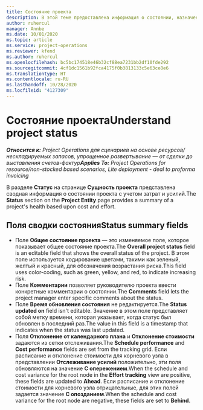 ```yaml
---
title: Состояние проекта
description: В этой теме предоставлена информация о состоянии, назначенном проектам в Dynamics 365 Project Operations.
author: ruhercul
manager: Annbe
ms.date: 10/01/2020
ms.topic: article
ms.service: project-operations
ms.reviewer: kfend
ms.author: ruhercul
ms.openlocfilehash: bc5bc174518e46b32cf88ea7231bb2df10fde292
ms.sourcegitcommit: 4cf1dc1561b92fca4175f0b3813133c5e63ce8e6
ms.translationtype: HT
ms.contentlocale: ru-RU
ms.lasthandoff: 10/28/2020
ms.locfileid: "4127309"
---
```

# <a name="understand-project-status"></a><span data-ttu-id="e1d20-103">Состояние проекта</span><span class="sxs-lookup"><span data-stu-id="e1d20-103">Understand project status</span></span>

<span data-ttu-id="e1d20-104">_**Относится к:** Project Operations для сценариев на основе ресурсов/нескладируемых запасов, упрощенное развертывание — от сделки до выставления счетов-фактур_</span><span class="sxs-lookup"><span data-stu-id="e1d20-104">_**Applies To:** Project Operations for resource/non-stocked based scenarios, Lite deployment - deal to proforma invoicing_</span></span>


<span data-ttu-id="e1d20-105">В разделе **Статус** на странице **Сущность проекта** представлена сводная информация о состоянии проекта с учетом затрат и усилий.</span><span class="sxs-lookup"><span data-stu-id="e1d20-105">The **Status** section on the **Project Entity** page provides a summary of a project's health based upon cost and effort.</span></span>


## <a name="status-summary-fields"></a><span data-ttu-id="e1d20-106">Поля сводки состояния</span><span class="sxs-lookup"><span data-stu-id="e1d20-106">Status summary fields</span></span>

- <span data-ttu-id="e1d20-107">Поле **Общее состояние проекта** — это изменяемое поле, которое показывает общее состояние проекта.</span><span class="sxs-lookup"><span data-stu-id="e1d20-107">The **Overall project status** field is an editable field that shows the overall status of the project.</span></span> <span data-ttu-id="e1d20-108">В этом поле используется кодирование цветами, такими как зеленый, желтый и красный, для обозначения возрастания риска.</span><span class="sxs-lookup"><span data-stu-id="e1d20-108">This field uses color-coding, such as green, yellow, and red, to indicate increasing risk.</span></span> 
- <span data-ttu-id="e1d20-109">Поле **Комментарии** позволяет руководителю проекта ввести конкретные комментарии о состоянии.</span><span class="sxs-lookup"><span data-stu-id="e1d20-109">The **Comments** field lets the project manager enter specific comments about the status.</span></span> 
- <span data-ttu-id="e1d20-110">Поле **Время обновления состояния** не редактируется.</span><span class="sxs-lookup"><span data-stu-id="e1d20-110">The **Status updated on** field isn't editable.</span></span> <span data-ttu-id="e1d20-111">Значение в этом поле представляет собой метку времени, которая указывает, когда статус был обновлен в последний раз.</span><span class="sxs-lookup"><span data-stu-id="e1d20-111">The value in this field is a timestamp that indicates when the status was last updated.</span></span>
- <span data-ttu-id="e1d20-112">Поля **Отклонение от календарного плана** и **Отклонение стоимости** задаются из сетки отслеживания.</span><span class="sxs-lookup"><span data-stu-id="e1d20-112">The **Schedule performance** and **Cost performance** fields are set from the tracking grid.</span></span> <span data-ttu-id="e1d20-113">Если расписание и отклонение стоимости для корневого узла в представлении **Отслеживание усилий** положительно, эти поля обновляются на значение **С опережением**.</span><span class="sxs-lookup"><span data-stu-id="e1d20-113">When the schedule and cost variance for the root node in the **Effort tracking** view are positive, these fields are updated to **Ahead**.</span></span> <span data-ttu-id="e1d20-114">Если расписание и отклонение стоимости для корневого узла отрицательные, для этих полей задается значение **С опозданием**.</span><span class="sxs-lookup"><span data-stu-id="e1d20-114">When the schedule and cost variance for the root node are negative, these fields are set to **Behind**.</span></span>
